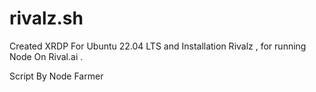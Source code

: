 # rivalz.sh
Created XRDP For Ubuntu 22.04 LTS and Installation Rivalz , for running Node On Rival.ai .

Script By Node Farmer
